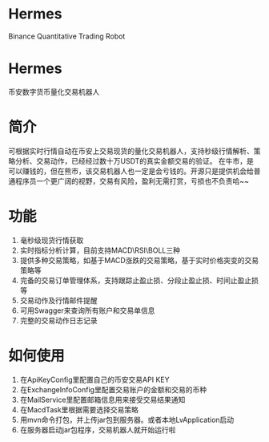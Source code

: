 # Hermes
Binance Quantitative Trading Robot

# Hermes
币安数字货币量化交易机器人

# 简介
可根据实时行情自动在币安上交易现货的量化交易机器人，支持秒级行情解析、策略分析、交易动作，已经经过数十万USDT的真实金额交易的验证。
在牛市，是可以赚钱的，但在熊市，该交易机器人也一定是会亏钱的。开源只是提供机会给普通程序员一个更广阔的视野，交易有风险，盈利无需打赏，亏损也不负责哈~~

# 功能
1. 毫秒级现货行情获取
2. 实时指标分析计算，目前支持MACD\RSI\BOLL三种
3. 提供多种交易策略，如基于MACD涨跌的交易策略，基于实时价格突变的交易策略等
4. 完备的交易订单管理体系，支持跟踪止盈止损、分段止盈止损、时间止盈止损等
5. 交易动作及行情邮件提醒
6. 可用Swagger来查询所有账户和交易单信息
7. 完整的交易动作日志记录

# 如何使用
1. 在ApiKeyConfig里配置自己的币安交易API KEY
2. 在ExchangeInfoConfig里配置交易账户的金额和交易的币种
3. 在MailService里配置邮箱信息用来接受交易结果通知
4. 在MacdTask里根据需要选择交易策略
5. 用mvn命令打包，并上传jar包到服务器。或者本地LvApplication启动
6. 在服务器启动jar包程序，交易机器人就开始运行啦
